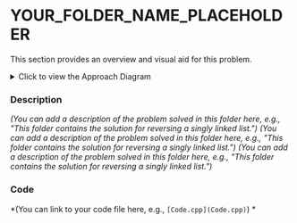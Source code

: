 # YOUR_FOLDER_NAME_PLACEHOLDER

This section provides an overview and visual aid for this problem.

<details>
<summary>Click to view the Approach Diagram</summary>
<br/>
![Approach Diagram](image/approach.png)
</details>

### Description

*(You can add a description of the problem solved in this folder here, e.g., "This folder contains the solution for reversing a singly linked list.")*
*(You can add a description of the problem solved in this folder here, e.g., "This folder contains the solution for reversing a singly linked list.")*
*(You can add a description of the problem solved in this folder here, e.g., "This folder contains the solution for reversing a singly linked list.")*

### Code

*(You can link to your code file here, e.g., `[Code.cpp](Code.cpp)`) *
